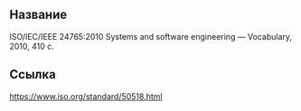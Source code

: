 ## Название
ISO/IEC/IEEE 24765:2010 Systems and software engineering — Vocabulary, 2010, 410 c.

## Ссылка
https://www.iso.org/standard/50518.html
